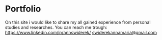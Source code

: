 # Portfolio
On this site i would like to share my all gained experience from personal studies and researches. You can reach me trough:
https://www.linkedin.com/in/annswiderek/
swiderekannamaria@gmail.com

